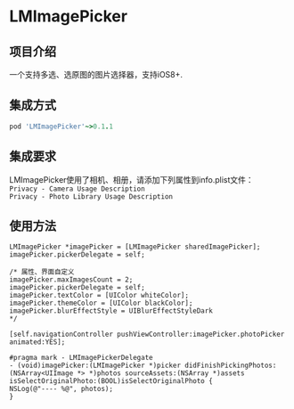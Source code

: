 # LMImagePicker

## 项目介绍

一个支持多选、选原图的图片选择器，支持iOS8+.

## 集成方式

```ruby
pod 'LMImagePicker'~>0.1.1
```

## 集成要求
LMImagePicker使用了相机、相册，请添加下列属性到info.plist文件：        
`Privacy - Camera Usage Description`     
`Privacy - Photo Library Usage Description`

## 使用方法
```
LMImagePicker *imagePicker = [LMImagePicker sharedImagePicker];
imagePicker.pickerDelegate = self;

/* 属性、界面自定义
imagePicker.maxImagesCount = 2;
imagePicker.pickerDelegate = self;
imagePicker.textColor = [UIColor whiteColor];
imagePicker.themeColor = [UIColor blackColor];
imagePicker.blurEffectStyle = UIBlurEffectStyleDark
*/

[self.navigationController pushViewController:imagePicker.photoPicker animated:YES];

#pragma mark - LMImagePickerDelegate
- (void)imagePicker:(LMImagePicker *)picker didFinishPickingPhotos:(NSArray<UIImage *> *)photos sourceAssets:(NSArray *)assets isSelectOriginalPhoto:(BOOL)isSelectOriginalPhoto {
NSLog(@"---- %@", photos);
}
```
